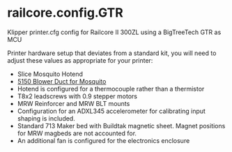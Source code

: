 # railcore.config.GTR

Klipper printer.cfg config for Railcore II 300ZL using a BigTreeTech GTR as MCU

Printer hardware setup that deviates from a standard kit, you will need to adjust these values as appropriate for your printer:
* Slice Mosquito Hotend
* [5150 Blower Duct for Mosquito](https://www.thingiverse.com/thing:4575325)
* Hotend is configured for a thermocouple rather than a thermistor
* T8x2 leadscrews with 0.9 stepper motors
* MRW Reinforcer and MRW BLT mounts
* Configuration for an ADXL345 accelerometer for calibrating input shaping is included. 
* Standard 713 Maker bed with Buildtak magnetic sheet. Magnet positions for MRW magbeds are not accounted for.
* An additional fan is configured for the electronics enclosure

